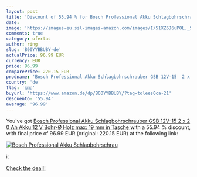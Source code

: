 ```yaml
---
layout: post
title: 'Discount of 55.94 % for Bosch Professional Akku Schlagbohrschrau'
date: 
image: 'https://images-eu.ssl-images-amazon.com/images/I/51XZ6J6uPOL._SL200_.jpg'
comments: true
category: ofertas
author: ring
slug: 'B00YYBBUBY-de'
actualPrice: 96.99 EUR
currency: EUR
price: 96.99
comparePrice: 220.15 EUR
prodname: 'Bosch Professional Akku Schlagbohrschrauber GSB 12V-15  2 x 2 0 Ah Akku  12 V  Bohr-Ø Holz max: 19 mm  in Tasche '
country: 'de'
flag: '🇩🇪'
buyurl: 'https://www.amazon.de/dp/B00YYBBUBY/?tag=tolees0ca-21'
descuento: '55.94'
average: '96.99'
---
```


You've got [Bosch Professional Akku Schlagbohrschrauber GSB 12V-15  2 x 2 0 Ah Akku  12 V  Bohr-Ø Holz max: 19 mm  in Tasche ](https://www.amazon.de/dp/B00YYBBUBY/?tag=tolees0ca-21) with a  55.94 % discount, with final price of 96.99 EUR (original: 220.15 EUR) at the following link:

[![Bosch Professional Akku Schlagbohrschrau](https://images-eu.ssl-images-amazon.com/images/I/51XZ6J6uPOL._SL200_.jpg)](https://www.amazon.de/dp/B00YYBBUBY/?tag=tolees0ca-21)

ℹ️:


[Check the deal!!](https://www.amazon.de/dp/B00YYBBUBY/?tag=tolees0ca-21)

